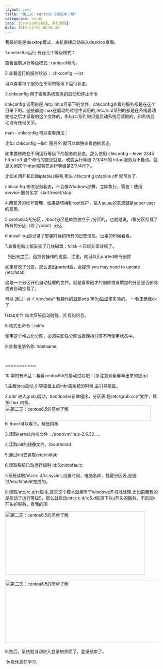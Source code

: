 ```yaml
---
layout: post
title: "第二天：centos6.5的简单了解"
categories: linux
tags: [centos学习教程, 系列教程]
date: 2014-11-05 10:06:30
---
```


<p>我装的是是desktop模式，主机直接启动进入desktop桌面。</P>
<p>1.centos6.5运行 有还几个等级模式：</P>
<p>查看当前运行等级模式 : runlevel命令。</P>
<p>2.查看运行的服务状态： chkconfig --list</P>
<p>可以查看每个服务在不同的等级下运行状态。</P>
<p>3.chkconfig 用于查看系统服务的启动和停止命令</P>
<p>chkconfig 调用的是
/etc/init.d目录下的文件，chkconfig查看的服务都是在这个目录下的。这些都是linux在启动的过程中调用的,/etc/rc.d系列的都是在系统启动完成之后才读取的这个文件的，所以rc.系列的只是启动系统后读取的，和系统启动没有任何关系。</P>
<p>man - chkconfig 可以查看用法：</P>
<p>比如: chkconfig --list&nbsp;<wbr> 服务名&nbsp;<wbr>
就可以单独查看他的状态。</P>
<p>如果要修改在不同运行等级下的服务的状态，那么使用 chkconfig --level 2345 httpd off
这个命令的意思就是，改变运行等级 2/3/4/5的
httpd服务为不启动。就是关闭这个httpd服务在运行等级是2/3/4/5下。</P>
<p>比如关闭开机启动iptables服务,那么 chkconfig iptables off
就可以了.&nbsp;<wbr></P>
<p>chkconfig 修改服务状态，不会像Windows那样，立即执行，需要：使用 service
服务名字&nbsp;<wbr> start/reset/stop</P>
<p>4.用普通的帐号管理，如果要切换到root账户，输入su,su的意思就是super user的意思。</P>
<p>5.centos6.5的分区，/boot分区是单独独立于
/分区的，也就是说，/根分区挂载了所有的分区（除了/boot）分区.</P>
<p>6.install.log是记录了安装时候的所有的日志信息，没事的时候看看。</P>
<p>7.查看电脑上都安装了几块磁盘：fdisk -l 已经非常详细了。</P>
<p>&nbsp;<wbr> 列出来之后，选择要操作的磁盘，注意，就可以用parted命令删除</P>
<p>如果修改了分区，那么退出parted后，会提示 you may need to update /etc/fstab</P>
<p>这是一个分区开机自动挂载的文件，就是看看刚才的删除或者增加的分区是否删除或者自动挂载了。</P>
<p>可以 通过 list -l /dev/sda* 我操作的就是sda 160g磁盘来实验的。 一看正确就ok了</P>
<p>fstab文件 每次系统启动时候，挂载的信息。</P>
<p>8.格式化命令：mkfs</P>
<p>使用这个格式化分区，必须先卸载分区或者保持分区不再使用状态中。</P>
<p>9.查看电脑名称: hostname</P>
<p>&nbsp;<wbr></P>
<p>===========</P>
<p>10.学的有点乱：看看centos6.5的启动过程吧：(多注意观察屏幕出来的提示)</P>
<p>1.主板bios启动,引导硬盘上的mbr装系统的时候,主引导扇区。</P>
<p>2.mbr 进入grub,启动，bootloader自举程序，分区表.是/etc/grub.conf文件，启东linux
内核。<a HREF="http://photo.blog.sina.com.cn/showpic.html#blogid=685c0ea30101fg32&url=http://album.sina.com.cn/pic/001UurAfzy6Iu219qrH25" TARGET="_blank"><img NAME="image_operate_50011398753519250" src="http://simg.sinajs.cn/blog7style/images/common/sg_trans.gif" real_src ="http://s6.sinaimg.cn/mw690/001UurAfzy6Iu219qrH25&amp;690" WIDTH="480" HEIGHT="50"  ALT="第二天：centos6.5的简单了解"  TITLE="第二天：centos6.5的简单了解" /></A><br />
ls /boot可以看下。解压内核</P>
<p>3.读取kernel,内核文件：/boot/vmlinuz-2.6.32.....</P>
<p>4.读取init的镜像文件，/boot/initrd</P>
<p>5.通过init去读取/etc/inittab</P>
<p>6.读取系统启动运行级别 id:5:initdefault::</P>
<p>
7.系统读取/etc/rc.d/rc.sysinit,设置时间，电脑名称，挂载分区表,是通过/etc/fstab来完成的。</P>
<p>
8.读取/etc/rc.d/rc脚本,其实这个脚本就相当于windows开机批处理,比如前面我的是启动了运行等级5，那么就启动/etc/rc.d/rc5.d目录下以s开头的服务，不启动k开头的服务，看我的图</P>
<p><a HREF="http://photo.blog.sina.com.cn/showpic.html#blogid=685c0ea30101fg32&url=http://album.sina.com.cn/pic/001UurAfzy6Iu3nf1jqd0" TARGET="_blank"><img NAME="image_operate_70761398754076796" src="http://simg.sinajs.cn/blog7style/images/common/sg_trans.gif" real_src ="http://s1.sinaimg.cn/mw690/001UurAfzy6Iu3nf1jqd0&amp;690" WIDTH="461" HEIGHT="209"  ALT="第二天：centos6.5的简单了解"  TITLE="第二天：centos6.5的简单了解" /></A><br />
<br />
<a HREF="http://photo.blog.sina.com.cn/showpic.html#blogid=685c0ea30101fg32&url=http://album.sina.com.cn/pic/001UurAfzy6Iu3nu1Vx93" TARGET="_blank"><img NAME="image_operate_46351398754076906" src="http://simg.sinajs.cn/blog7style/images/common/sg_trans.gif" real_src ="http://s4.sinaimg.cn/mw690/001UurAfzy6Iu3nu1Vx93&amp;690" WIDTH="690" HEIGHT="207"  ALT="第二天：centos6.5的简单了解"  TITLE="第二天：centos6.5的简单了解" /></A><br />
<br />
9.然后，系统就自动进入登录的界面了。登录结束了。</P>
<p>&nbsp;<wbr>休息休息在学习.</P>
<p>&nbsp;<wbr></P>
<p>&nbsp;<wbr></P>
<p>&nbsp;<wbr></P>
<p>&nbsp;<wbr></P>
